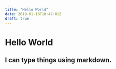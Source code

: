 ```yaml
---
title: "Hello World"
date: 2019-01-18T10:47:01Z
draft: true
---
```

# Hello World

## I can type things using markdown.

